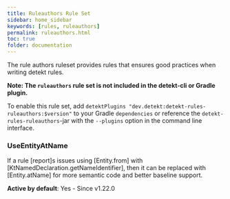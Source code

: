 ```yaml
---
title: Ruleauthors Rule Set
sidebar: home_sidebar
keywords: [rules, ruleauthors]
permalink: ruleauthors.html
toc: true
folder: documentation
---
```

The rule authors ruleset provides rules that ensures good practices when writing detekt rules.

**Note: The `ruleauthors` rule set is not included in the detekt-cli or Gradle plugin.**

To enable this rule set, add `detektPlugins "dev.detekt:detekt-rules-ruleauthors:$version"`
to your Gradle `dependencies` or reference the `detekt-rules-ruleauthors`-jar with the `--plugins` option
in the command line interface.

### UseEntityAtName

If a rule [report]s issues using [Entity.from] with [KtNamedDeclaration.getNameIdentifier],
then it can be replaced with [Entity.atName] for more semantic code and better baseline support.

**Active by default**: Yes - Since v1.22.0
